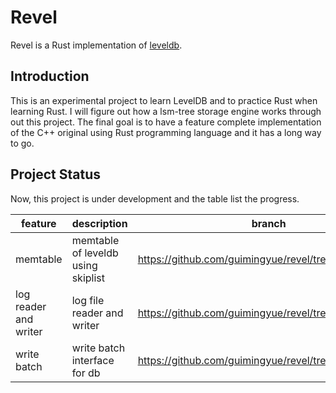 # Revel

Revel is a Rust implementation of [leveldb](https://github.com/google/leveldb).

## Introduction

This is an experimental project to learn LevelDB and to practice Rust when learning Rust. I will figure out how a lsm-tree storage engine works through out this project. The final goal is to have a feature complete implementation of the C++ original using Rust programming language and it has a long way to go.

## Project Status
Now, this project is under development and the table list the progress.

|feature|description|branch|status|
------|--------|----|----|
|memtable|memtable of leveldb using skiplist|https://github.com/guimingyue/revel/tree/memtable|done|
|log reader and writer|log file reader and writer|https://github.com/guimingyue/revel/tree/log_appender|almost done|
|write batch|write batch interface for db|https://github.com/guimingyue/revel/tree/write_batch|WIP|
